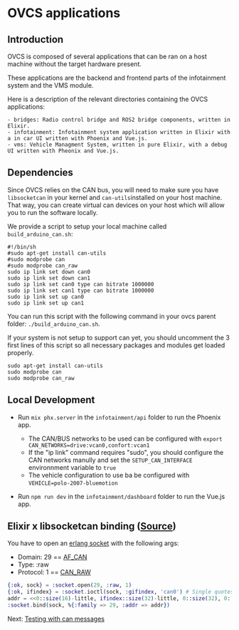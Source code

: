 # OVCS applications

## Introduction

OVCS is composed of several applications that can be ran on a host machine without the target hardware present.

These applications are the backend and frontend parts of the infotainment system and the VMS module.

Here is a description of the relevant directories containing the OVCS applications:

```
- bridges: Radio control bridge and ROS2 bridge components, written in Elixir.
- infotainment: Infotainment system application written in Elixir with a in car UI written with Phoenix and Vue.js.
- vms: Vehicle Managment System, written in pure Elixir, with a debug UI written with Pheonix and Vue.js.
```

## Dependencies

Since OVCS relies on the CAN bus, you will need to make sure you have `libsocketcan` in your kernel and `can-utils`installed on your host machine. That way, you can create virtual can devices on your host which will allow you to run the software locally.

We provide a script to setup your local machine called `build_arduino_can.sh`:

```
#!/bin/sh
#sudo apt-get install can-utils
#sudo modprobe can
#sudo modprobe can_raw
sudo ip link set down can0
sudo ip link set down can1
sudo ip link set can0 type can bitrate 1000000
sudo ip link set can1 type can bitrate 1000000
sudo ip link set up can0
sudo ip link set up can1
```

You can run this script with the following command in your ovcs parent folder: `./build_arduino_can.sh`.

If your system is not setup to support can yet, you should uncomment the 3 first lines of this script so all necessary packages and modules get loaded properly.

```
sudo apt-get install can-utils
sudo modprobe can
sudo modprobe can_raw
```

## Local Development

* Run `mix phx.server` in the  `infotainment/api` folder to run the Phoenix app.
    * The CAN/BUS networks to be used can be configured with `export CAN_NETWORKS=drive:vcan0,confort:vcan1`
    * If the "ip link" command requires "sudo", you should configure the CAN networks manully and set the `SETUP_CAN_INTERFACE` environnment variable to `true`
    * The vehicle configuration to use ba be configured with `VEHICLE=polo-2007-bluemotion`

* Run `npm run dev` in the `infotainment/dashboard` folder to run the Vue.js app.

## Elixir x libsocketcan binding ([Source](https://elixirforum.com/t/erlang-socket-module-for-socketcan-on-nerves-device/57294))

You have to open an [erlang socket](https://www.erlang.org/doc/man/socket) with the following args:

* Domain: 29 == [AF_CAN](https://github.com/linux-can/linux/blob/56cfd2507d3e720f4b1dbf9513e00680516a0826/include/linux/socket.h#L193)
* Type: :raw
* Protocol: 1 ==  [CAN_RAW](https://github.com/linux-can/linux/blob/56cfd2507d3e720f4b1dbf9513e00680516a0826/include/uapi/linux/can.h#L154)

```elixir
{:ok, sock} = :socket.open(29, :raw, 1)
{:ok, ifindex} = :socket.ioctl(sock, :gifindex, 'can0') # Single quotes matters, you need a charlist not a binary
addr = <<0::size(16)-little, ifindex::size(32)-little, 0::size(32), 0::size(32), 0::size(64)>>
:socket.bind(sock, %{:family => 29, :addr => addr})
```

Next: [Testing with can messages](./testing_can_messages.md)
